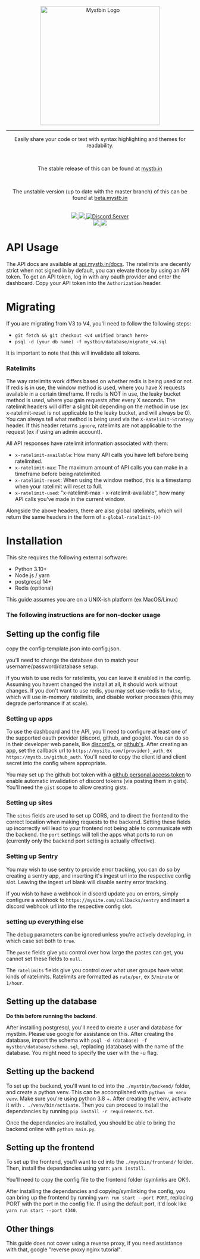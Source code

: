 <div align="center">
    <img width="320" src="res/mystbin_logo_light_full.svg", alt="Mystbin Logo"/>
    <hr>
    <p>Easily share your code or text with syntax highlighting and themes for readability.</p>
    <br>
    <p>The stable release of this can be found at <a href="https://mystb.in">mystb.in</a></p>
    <br>
    <p>The unstable version (up to date with the master branch) of this can be found at <a href="https://beta.mystb.in">beta.mystb.in</a></p>
    <br>
    <a href="https://www.python.org">
        <img src="https://img.shields.io/badge/Python-3.8%20%7C%203.9-blue.svg" />
    </a>
    <a href="LICENSE">
        <img src="https://img.shields.io/badge/license-GPL--3.0-blue.svg" />
    </a>
    <a href="https://discord.gg/RAKc3HF">
        <img src="https://img.shields.io/discord/490948346773635102?color=%237289DA&label=Pythonista&logo=discord&logoColor=white" alt="Discord Server" />
    </a>
</div>
<div align="center">
    <a href="https://github.com/PythonistaGuild/actions?query=workflow%3AAnalyze">
        <img src="https://github.com/PythonistaGuild/MystBin/workflows/Analyze/badge.svg" />
    </a>
    <a href="https://github.com/PythonistaGuild/MystBin/actions?query=workflow%3A%22Lint+Code+Base%22">
        <img src="https://github.com/PythonistaGuild/MystBin/workflows/Lint%20Code%20Base/badge.svg" />
    </a>
</div>

# API Usage
The API docs are available at [api.mystb.in/docs](https://api.mystb.in/docs).
The ratelimits are decently strict when not signed in by default, you can elevate those by using an API token.
To get an API token, log in with any oauth provider and enter the dashboard. Copy your API token into the `Authorization` header.

# Migrating
If you are migrating from V3 to V4, you'll need to follow the following steps:
- `git fetch && git checkout <v4 unified branch here>`
- `psql -d (your db name) -f mystbin/database/migrate_v4.sql`

It is important to note that this will invalidate all tokens.

### Ratelimits
The way ratelimits work differs based on whether redis is being used or not.
If redis is in use, the window method is used, where you have X requests available in a certain timeframe.
If redis is NOT in use, the leaky bucket method is used, where you gain requests after every X seconds.
The ratelimit headers will differ a slight bit depending on the method in use (ex x-ratelimit-reset is not applicable to the leaky bucket, and will always be 0).
You can always tell what method is being used via the `X-Ratelimit-Strategy` header. If this header returns `ignore`, ratelimits are not applicable to the request (ex if using an admin account).

All API responses have ratelimit information associated with them:
- `x-ratelimit-available`: How many API calls you have left before being ratelimited.
- `x-ratelimit-max`: The maximum amount of API calls you can make in a timeframe before being ratelimited.
- `x-ratelimit-reset`: When using the window method, this is a timestamp when your ratelimit will reset to full.
- `x-ratelimit-used`: "x-ratelimit-max - x-ratelimit-available", how many API calls you've made in the current window.

Alongside the above headers, there are also global ratelimits, which will return the same headers in the form of `x-global-ratelimit-(X)`


# Installation

This site requires the following external software:
- Python 3.10+
- Node.js / yarn
- postgresql 14+
- Redis (optional)

This guide assumes you are on a UNIX-ish platform (ex MacOS/Linux)

### The following instructions are for non-docker usage

## Setting up the config file
copy the config-template.json into config.json.

you'll need to change the database dsn to match your username/password/database setup.

if you wish to use redis for ratelimits, you can leave it enabled in the config. Assuming you havent changed the install at all, it should work without changes.
If you don't want to use redis, you may set use-redis to `false`, which will use in-memory ratelimits, and disable worker processes (this may degrade performance if at scale).

### Setting up apps
To use the dashboard and the API, you'll need to configure at least one of the supported oauth provider (discord, github, and google). You can do so in their developer web panels, like [discord's](https://discord.com/developers), or [github's](https://github.com/settings/developers).
After creating an app, set the callback url to `https://mysite.com/(provider)_auth`, ex `https://mystb.in/github_auth`.
You'll need to copy the client id and client secret into the config where appropriate.

You may set up the github bot token with a [github personal access token](https://github.com/settings/tokens) to enable automatic invalidation of discord tokens (via posting them in gists). You'll need the `gist` scope to allow creating gists.

### Setting up sites
The `sites` fields are used to set up CORS, and to direct the frontend to the correct location when making requests to the backend.
Setting these fields up incorrectly will lead to your frontend not being able to communicate with the backend.
the `port` settings will tell the apps what ports to run on (currently only the backend port setting is actually effective).

### Setting up Sentry
You may wish to use sentry to provide error tracking, you can do so by creating a sentry app, and inserting it's ingest url into the respective config slot.
Leaving the ingest url blank will disable sentry error tracking.

If you wish to have a webhook in discord update you on errors, simply configure a webhook to `https://mysite.com/callbacks/sentry` and insert a discord webhook url into the respective config slot.

### setting up everything else
The debug parameters can be ignored unless you're actively developing, in which case set both to `true`.

The `paste` fields give you control over how large the pastes can get, you cannot set these fields to `null`.

The `ratelimits` fields give you control over what user groups have what kinds of ratelimits. Ratelimits are formatted as `rate/per`, ex `5/minute` or `1/hour`.


## Setting up the database
**Do this before running the backend**.

After installing postgresql, you'll need to create a user and database for mystbin. Please use google for assistance on this.
After creating the database, import the schema with `psql -d (database) -f mystbin/database/schema.sql`, replacing (database) with the name of the database.
You might need to specify the user with the -u flag.

## Setting up the backend
To set up the backend, you'll want to cd into the `./mystbin/backend/` folder, and create a python venv. This can be accomplished with `python -m venv venv`. Make sure you're using python 3.8 +.
After creating the venv, activate it with `. ./venv/bin/activate`. Then you can proceed to install the dependancies by running `pip install -r requirements.txt`.

Once the dependancies are installed, you should be able to bring the backend online with `python main.py`.


## Setting up the frontend
To set up the frontend, you'll want to cd into the `./mystbin/frontend/` folder. Then, install the dependancies using yarn: `yarn install`.

You'll need to copy the config file to the frontend folder (symlinks are OK!).

After installing the dependancies and copying/symlinking the config, you can bring up the frontend by running `yarn run start --port PORT`, replacing PORT with the port in the config file.
If using the default port, it'd look like `yarn run start --port 4340`.


## Other things
This guide does not cover using a reverse proxy, if you need assistance with that, google "reverse proxy nginx tutorial".
